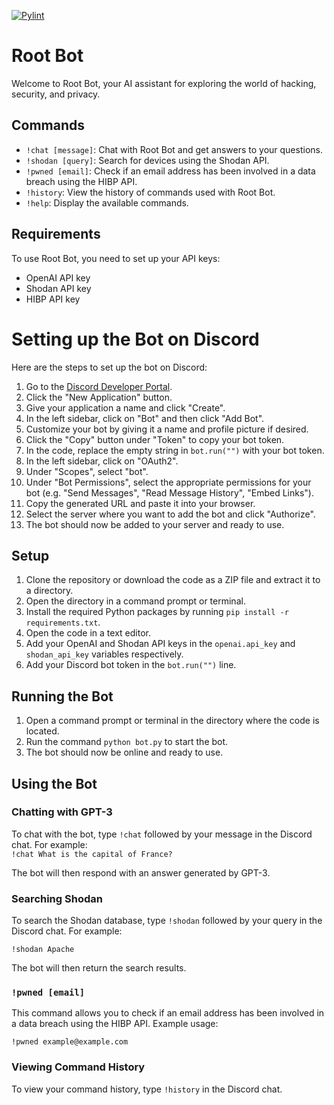 [![Pylint](https://github.com/BillReyor/Root-Bot/actions/workflows/pylint.yml/badge.svg)](https://github.com/BillReyor/Root-Bot/actions/workflows/pylint.yml)

# Root Bot

Welcome to Root Bot, your AI assistant for exploring the world of hacking, security, and privacy.

## Commands
- `!chat [message]`: Chat with Root Bot and get answers to your questions.
- `!shodan [query]`: Search for devices using the Shodan API.
- `!pwned [email]`: Check if an email address has been involved in a data breach using the HIBP API.
- `!history`: View the history of commands used with Root Bot.
- `!help`: Display the available commands.

## Requirements
To use Root Bot, you need to set up your API keys:
- OpenAI API key
- Shodan API key
- HIBP API key

# Setting up the Bot on Discord

Here are the steps to set up the bot on Discord:

1. Go to the [Discord Developer Portal](https://discord.com/developers/applications).
2. Click the "New Application" button.
3. Give your application a name and click "Create".
4. In the left sidebar, click on "Bot" and then click "Add Bot".
5. Customize your bot by giving it a name and profile picture if desired.
6. Click the "Copy" button under "Token" to copy your bot token.
7. In the code, replace the empty string in `bot.run("")` with your bot token.
8. In the left sidebar, click on "OAuth2".
9. Under "Scopes", select "bot".
10. Under "Bot Permissions", select the appropriate permissions for your bot (e.g. "Send Messages", "Read Message History", "Embed Links").
11. Copy the generated URL and paste it into your browser.
12. Select the server where you want to add the bot and click "Authorize".
13. The bot should now be added to your server and ready to use.

## Setup

1. Clone the repository or download the code as a ZIP file and extract it to a directory.
2. Open the directory in a command prompt or terminal.
3. Install the required Python packages by running `pip install -r requirements.txt`.
4. Open the code in a text editor.
5. Add your OpenAI and Shodan API keys in the `openai.api_key` and `shodan_api_key` variables respectively.
6. Add your Discord bot token in the `bot.run("")` line.

## Running the Bot

1. Open a command prompt or terminal in the directory where the code is located.
2. Run the command `python bot.py` to start the bot.
3. The bot should now be online and ready to use.

## Using the Bot

### Chatting with GPT-3

To chat with the bot, type `!chat` followed by your message in the Discord chat. For example:  
`!chat What is the capital of France?`

The bot will then respond with an answer generated by GPT-3.

### Searching Shodan

To search the Shodan database, type `!shodan` followed by your query in the Discord chat. For example:  

`!shodan Apache`

The bot will then return the search results.

### `!pwned [email]`

This command allows you to check if an email address has been involved in a data breach using the HIBP API. Example usage:  

`!pwned example@example.com`

### Viewing Command History

To view your command history, type `!history` in the Discord chat.




